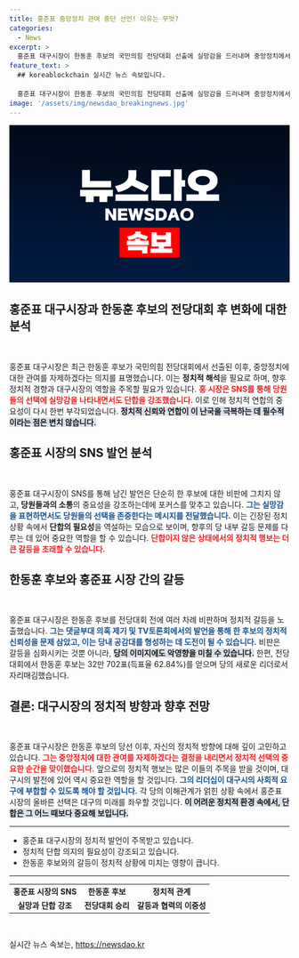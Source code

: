 ```yaml
---
title: 홍준표 중앙정치 관여 중단 선언! 이유는 무엇?
categories:
  - News
excerpt: >
  홍준표 대구시장이 한동훈 후보의 국민의힘 전당대회 선출에 실망감을 드러내며 중앙정치에서의 거리를 두겠다고 선언했다. 그의 SNS 발언은 내부 갈등을 더욱 부각시키고 있다.
feature_text: >
  ## koreablockchain 실시간 뉴스 속보입니다.

  홍준표 대구시장이 한동훈 후보의 국민의힘 전당대회 선출에 실망감을 드러내며 중앙정치에서의 거리를 두겠다고 선언했다. 그의 SNS 발언은 내부 갈등을 더욱 부각시키고 있다.
image: '/assets/img/newsdao_breakingnews.jpg'
---
```


<p><img src="/assets/img/newsdao_breakingnews.jpg" alt="koreablockchain 속보" /></p>

<h2 data-ke-size="size26">홍준표 대구시장과 한동훈 후보의 전당대회 후 변화에 대한 분석</h2>

<p data-ke-size="size16">&nbsp;</p>

<p>홍준표 대구시장은 최근 한동훈 후보가 국민의힘 전당대회에서 선출된 이후, 중앙정치에 대한 관여를 자제하겠다는 의지를 표명했습니다. 이는 <strong>정치적 해석</strong>을 필요로 하며, 향후 정치적 경향과 대구시장의 역할을 주목할 필요가 있습니다. <b><span style="color: #ee2323;">홍 시장은 SNS를 통해 당원들의 선택에 실망감을 나타내면서도 단합을 강조했습니다.</span></b> 이로 인해 정치적 연합의 중요성이 다시 한번 부각되었습니다. <b><span style="background-color: #21538527;">정치적 신뢰와 연합이 이 난국을 극복하는 데 필수적이라는 점은 변치 않습니다.</span></b> </p>

<h2 data-ke-size="size26">홍준표 시장의 SNS 발언 분석</h2>

<p data-ke-size="size16">&nbsp;</p>

<p>홍준표 대구시장이 SNS를 통해 남긴 발언은 단순히 한 후보에 대한 비판에 그치지 않고, <strong>당원들과의 소통</strong>의 중요성을 강조하는데에 포커스를 맞추고 있습니다. <b><span style="color: #1a5490;">그는 실망감을 표현하면서도 당원들의 선택을 존중한다는 메시지를 전달했습니다.</span></b> 이는 긴장된 정치 상황 속에서 <strong>단합의 필요성</strong>을 역설하는 모습으로 보이며, 향후의 당 내부 갈등 문제를 다루는 데 있어 중요한 역할을 할 수 있습니다. <b><span style="color: #ee2323;">단합이지 않은 상태에서의 정치적 행보는 더 큰 갈등을 초래할 수 있습니다.</span></b></p>

<h2 data-ke-size="size26">한동훈 후보와 홍준표 시장 간의 갈등</h2>

<p data-ke-size="size16">&nbsp;</p>

<p>홍준표 대구시장은 한동훈 후보를 전당대회 전에 여러 차례 비판하며 정치적 갈등을 노출했습니다. <b><span style="color: #1a5490;">그는 댓글부대 의혹 제기 및 TV토론회에서의 발언을 통해 한 후보의 정치적 신뢰성을 문제 삼았고, 이는 당내 공감대를 형성하는 데 도전이 될 수 있습니다.</span></b> 비판은 갈등을 심화시키는 것뿐 아니라, <b><span style="background-color: #21538527;">당의 이미지에도 악영향을 미칠 수 있습니다.</span></b> 한편, 전당대회에서 한동훈 후보는 32만 702표(득표율 62.84%)를 얻으며 당의 새로운 리더로서 자리매김했습니다.</p>

<h2 data-ke-size="size26">결론: 대구시장의 정치적 방향과 향후 전망</h2>

<p data-ke-size="size16">&nbsp;</p>

<p>홍준표 대구시장은 한동훈 후보의 당선 이후, 자신의 정치적 방향에 대해 깊이 고민하고 있습니다. <b><span style="color: #ee2323;">그는 중앙정치에 대한 관여를 자제하겠다는 결정을 내리면서 정치적 선택의 중요한 순간을 맞이했습니다.</span></b> 앞으로의 정치적 행보는 많은 이들의 주목을 받을 것이며, 대구시의 발전에 있어 역시 중요한 역할을 할 것입니다. <b><span style="color: #1a5490;">그의 리더십이 대구시의 사회적 요구에 부합할 수 있도록 해야 할 것입니다.</span></b> 각 당의 이해관계가 얽힌 상황 속에서 홍준표 시장의 올바른 선택은 대구의 미래를 좌우할 것입니다. <b><span style="background-color: #21538527;">이 어려운 정치적 환경 속에서, 단합은 그 어느 때보다 중요해 보입니다.</span></b></p>

<hr>

<ul>
  <li>홍준표 대구시장의 정치적 발언이 주목받고 있습니다.</li>
  <li>정치적 단합 의지의 필요성이 강조되고 있습니다.</li>
  <li>한동훈 후보와의 갈등이 정치적 상황에 미치는 영향이 큽니다.</li>
</ul>

<hr> 

<table>
  <tr>
    <td style="text-align: center; height: 17px;"><b>홍준표 시장의 SNS</b></td>
    <td style="text-align: center; height: 17px;"><b>한동훈 후보</b></td>
    <td style="text-align: center; height: 17px;"><b>정치적 관계</b></td>
  </tr>
  <tr>
    <td style="text-align: center; height: 17px;"><b>실망과 단합 강조</b></td>
    <td style="text-align: center; height: 17px;"><b>전당대회 승리</b></td>
    <td style="text-align: center; height: 17px;"><b>갈등과 협력의 이중성</b></td>
  </tr>
</table> 

<p data-ke-size="size16">&nbsp;</p>
실시간 뉴스 속보는, <a href="https://newsdao.kr" rel="dofollow">https://newsdao.kr</a>


